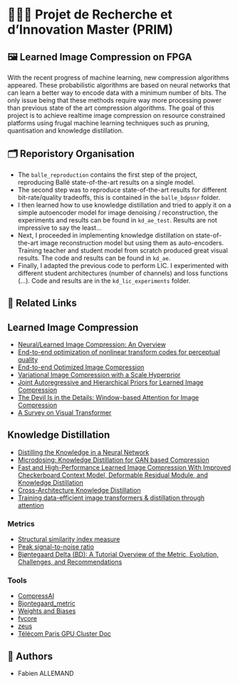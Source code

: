 # 👨🏻‍🔬 Projet de Recherche et d’Innovation Master (PRIM)

## 🖼️ Learned Image Compression on FPGA
With the recent progress of machine learning, new compression algorithms appeared. These probabilistic algorithms are based on neural networks that can learn a better way to encode data with a minimum number of bits. The only issue being that these methods require way more processing power than previous state of the art compression algorithms. The goal of this project is to achieve realtime image compression on resource constrained platforms using frugal machine learning techniques such as pruning, quantisation and knowledge distillation.

## 🗂️ Reporistory Organisation
- The `balle_reproduction` contains the first step of the project, reproducing Ballé state-of-the-art results on a single model.
- The second step was to reproduce state-of-the-art results for different bit-rate/quality tradeoffs, this is contained in the `balle_bdpsnr` folder.
- I then learned how to use knowledge distillation and tried to apply it on a simple autoencoder model for image denoising / reconstruction, the experiments and results can be found in `kd_ae_test`. Results are not impressive to say the least...
- Next, I proceeded in implementing knowledge distillation on state-of-the-art image reconstruction model but using them as auto-encoders. Training teacher and student model from scratch produced great visual results. The code and results can be found in `kd_ae`.
- Finally, I adapted the previous code to perform LIC. I experimented with different student architectures (number of channels) and loss functions (...). Code and results are in the `kd_lic_experiments` folder.

## 🔗 Related Links

## Learned Image Compression
- [Neural/Learned Image Compression: An Overview](https://medium.com/@loijilai_me/learned-image-compression-an-overview-625f3ab709f2)
- [End-to-end optimization of nonlinear transform codes for perceptual quality](https://arxiv.org/abs/1607.05006)
- [End-to-end Optimized Image Compression](https://arxiv.org/abs/1611.01704)
- [Variational Image Compression with a Scale Hyperprior](https://arxiv.org/abs/1802.01436)
- [Joint Autoregressive and Hierarchical Priors for Learned Image Compression](https://arxiv.org/abs/1809.02736)
- [The Devil Is in the Details: Window-based Attention for Image Compression](https://arxiv.org/abs/2203.08450)
- [A Survey on Visual Transformer](https://arxiv.org/abs/2012.12556)

## Knowledge Distillation
- [Distilling the Knowledge in a Neural Network](https://arxiv.org/abs/1503.02531)
- [Microdosing: Knowledge Distillation for GAN based Compression](https://arxiv.org/abs/2201.02624)
- [Fast and High-Performance Learned Image Compression With Improved Checkerboard Context Model, Deformable Residual Module, and Knowledge Distillation](https://arxiv.org/abs/2309.02529)
- [Cross-Architecture Knowledge Distillation](https://arxiv.org/abs/2207.05273)
- [Training data-efficient image transformers & distillation through attention](https://arxiv.org/abs/2012.12877)

### Metrics
- [Structural similarity index measure](https://en.wikipedia.org/wiki/Structural_similarity_index_measure)
- [Peak signal-to-noise ratio](https://en.wikipedia.org/wiki/Peak_signal-to-noise_ratio)
- [Bjøntegaard Delta (BD): A Tutorial Overview of the Metric, Evolution, Challenges, and Recommendations](https://arxiv.org/abs/2401.04039)

### Tools
- [CompressAI](https://interdigitalinc.github.io/CompressAI/zoo.html)
- [Bjontegaard_metric](https://github.com/Anserw/Bjontegaard_metric/tree/master)
- [Weights and Biases](https://wandb.ai/site/)
- [fvcore](https://github.com/facebookresearch/fvcore/tree/main)
- [zeus](https://ml.energy/zeus/)
- [Télécom Paris GPU Cluster Doc](https://docs.google.com/document/d/1lXykfpEUJCrbNh22D2f2kxNS0gV6t-j9A_juWFdiEnI/edit?tab=t.0)

## 👥 Authors
- Fabien ALLEMAND